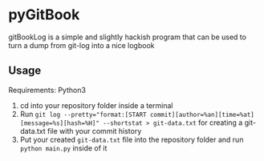 pyGitBook
========

gitBookLog is a simple and slightly hackish program that can be used to turn a dump from git-log into a nice logbook

## Usage
Requirements: Python3

1. cd into your repository folder inside a terminal 
2. Run `git log --pretty="format:[START commit][author=%an][time=%at][message=%s][hash=%H]" --shortstat > git-data.txt` for creating a git-data.txt file with your commit history 
3. Put your created `git-data.txt` file into the repository folder and run `python main.py` inside of it 
